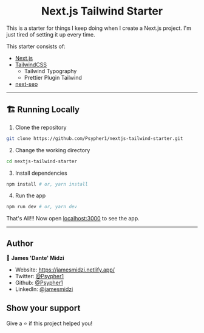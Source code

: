 <h1 align="center">Next.js Tailwind Starter</h1>

This is a starter for things I keep doing when I create a Next.js project. I'm just tired of setting it up every time.

This starter consists of:

- [Next.js](https://nextjs.org)
- [TailwindCSS](https://tailwindcss.com/)
  - Tailwind Typography
  - Prettier Plugin Tailwind
- [next-seo](https://github.com/garmeeh/next-seo)

---

## 🏗️ Running Locally

1. Clone the repository

```bash
git clone https://github.com/Psypher1/nextjs-tailwind-starter.git
```

2. Change the working directory

```bash
cd nextjs-tailwind-starter
```

3. Install dependencies

```bash
npm install # or, yarn install
```

4. Run the app

```bash
npm run dev # or, yarn dev
```

That's All!!! Now open [localhost:3000](http://localhost:3000/) to see the app.

---

## Author

👤 **James 'Dante' Midzi**

- Website: https://jamesmidzi.netlify.app/
- Twitter: [@Psypher1](https://twitter.com/Psypher1)
- Github: [@Psypher1](https://github.com/Psypher1)
- LinkedIn: [@jamesmidzi](https://linkedin.com/in/jamesmidzi)

## Show your support

Give a ⭐️ if this project helped you!
